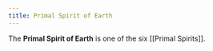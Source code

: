 ```yaml
---
title: Primal Spirit of Earth
---
```


The **Primal Spirit of Earth** is one of the six [[Primal Spirits]].